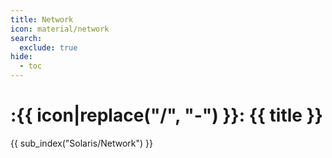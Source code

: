 ```yaml
---
title: Network
icon: material/network
search:
  exclude: true
hide:
  - toc
---
```


# :{{ icon|replace("/", "-") }}: {{ title }}

{{ sub_index("Solaris/Network") }}
